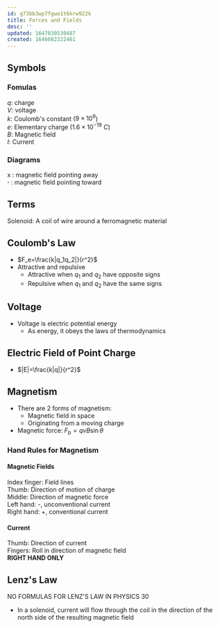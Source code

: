 ```yaml
---
id: g73bb3wp7fgwo1t6krw922k
title: Forces and Fields
desc: ''
updated: 1647030530487
created: 1646082322461
---
```


## Symbols
### Fomulas
$q$: charge  
$V$: voltage  
$k$: Coulomb's constant ($9×10^9$)  
$e$: Elementary charge ($1.6×10^{-19}\>C$)  
$B$: Magnetic field  
$I$: Current  
### Diagrams
x : magnetic field pointing away  
**·** : magnetic field pointing toward

## Terms
Solenoid: A coil of wire around a ferromagnetic material  

## Coulomb's Law
* $F_e=\frac{k|q_1q_2|}{r^2}$
* Attractive and repulsive
    * Attractive when $q_1$ and $q_2$ have opposite signs
    * Repulsive when $q_1$ and $q_2$ have the same signs

## Voltage
* Voltage is electric potential energy
    * As energy, it obeys the laws of thermodynamics

## Electric Field of Point Charge
* $|E|=\frac{k|q|}{r^2}$

## Magnetism
* There are 2 forms of magnetism:
    * Magnetic field in space
    * Originating from a moving charge
* Magnetic force: $F_b=qvB\sin{θ}$

### Hand Rules for Magnetism
#### Magnetic Fields
Index finger: Field lines  
Thumb: Direction of motion of charge  
Middle: Direction of magnetic force  
Left hand: -, unconventional current  
Right hand: +, conventional current

#### Current
Thumb: Direction of current  
Fingers: Roll in direction of magnetic field  
**RIGHT HAND ONLY**

## Lenz's Law
NO FORMULAS FOR LENZ'S LAW IN PHYSICS 30
* In a solenoid, current will flow through the coil in the direction of the north side of the resulting magnetic field